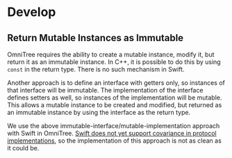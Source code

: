 # Develop

## Return Mutable Instances as Immutable

OmniTree requires the ability to create a mutable instance, modify it, but return it as an
immutable instance. In C++, it is possible to do this by using `const` in the return type. There
is no such mechanism in Swift.

Another approach is to define an interface with getters only, so instances of that interface will
be immutable. The implementation of the interface defines setters as well, so instances of the
implementation will be mutable. This allows a mutable instance to be created and modified,
but returned as an immutable instance by using the interface as the return type.

We use the above immutable-interface/mutable-implementation approach with Swift in
OmniTree. [Swift does not yet support covariance in protocol implementations][1], so the
implementation of this approach is not as clean as it could be.

[1]: https://bugs.swift.org/browse/SR-522
